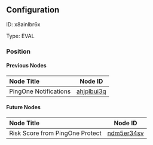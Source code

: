 # <nil>
## Configuration
ID:  x8ainlbr6x

Type: EVAL 








### Position

#### Previous Nodes
| Node Title | Node ID |
| :------------- | ------------ |
| PingOne Notifications | [ahjplbui3q](./ahjplbui3q.md) | 
 
 #### Future Nodes
| Node Title | Node ID |
| :------------- | ------------ |
| Risk Score from PingOne Protect |[ndm5er34sv](./ndm5er34sv.md) | 